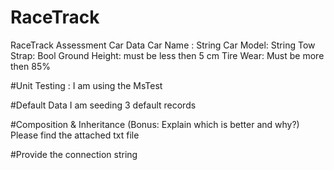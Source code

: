 # RaceTrack
RaceTrack Assessment
Car Data 
 Car Name : String 
 Car Model: String
 Tow Strap: Bool 
 Ground Height: must be less then 5 cm
 Tire Wear: Must be more then 85% 
 
#Unit Testing :
 I am using the MsTest
 
#Default Data 
 I am seeding 3 default records  
 
#Composition & Inheritance (Bonus: Explain which is better and why?)
Please find the attached txt file 

#Provide the connection string 
